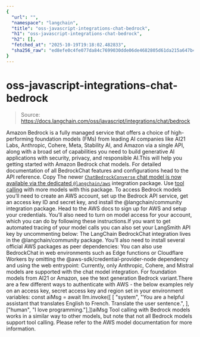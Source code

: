 ```yaml
---
{
  "url": "",
  "namespace": "langchain",
  "title": "oss-javascript-integrations-chat-bedrock",
  "h1": "oss-javascript-integrations-chat-bedrock",
  "h2": [],
  "fetched_at": "2025-10-19T19:18:02.482833",
  "sha256_raw": "ed8efe0c4fe077da84c7699030dde06de4682805d61da215a647b4b59ddef489"
}
---
```


# oss-javascript-integrations-chat-bedrock

> Source: https://docs.langchain.com/oss/javascript/integrations/chat/bedrock

Amazon Bedrock is a fully managed service that offers a choice of high-performing foundation models (FMs) from leading AI companies like AI21 Labs, Anthropic, Cohere, Meta, Stability AI, and Amazon via a single API, along with a broad set of capabilities you need to build generative AI applications with security, privacy, and responsible AI.This will help you getting started with Amazon Bedrock chat models. For detailed documentation of all BedrockChat features and configurations head to the API reference.
Copy
<Tip>The newer [`ChatBedrockConverse` chat model is now available via the dedicated `@langchain/aws`](/oss/javascript/integrations/chat/bedrock_converse) integration package. Use [tool calling](/oss/javascript/langchain/tools) with more models with this package.</Tip>
To access Bedrock models you’ll need to create an AWS account, set up the Bedrock API service, get an access key ID and secret key, and install the @langchain/community integration package.
Head to the AWS docs to sign up for AWS and setup your credentials. You’ll also need to turn on model access for your account, which you can do by following these instructions.If you want to get automated tracing of your model calls you can also set your LangSmith API key by uncommenting below:
The LangChain BedrockChat integration lives in the @langchain/community package. You’ll also need to install several official AWS packages as peer dependencies:
You can also use BedrockChat in web environments such as Edge functions or Cloudflare Workers by omitting the @aws-sdk/credential-provider-node dependency and using the web entrypoint:
Currently, only Anthropic, Cohere, and Mistral models are supported with the chat model integration. For foundation models from AI21 or Amazon, see the text generation Bedrock variant.There are a few different ways to authenticate with AWS - the below examples rely on an access key, secret access key and region set in your environment variables:
const aiMsg = await llm.invoke([ [ "system", "You are a helpful assistant that translates English to French. Translate the user sentence.", ], ["human", "I love programming."],])aiMsg
Tool calling with Bedrock models works in a similar way to other models, but note that not all Bedrock models support tool calling. Please refer to the AWS model documentation for more information.